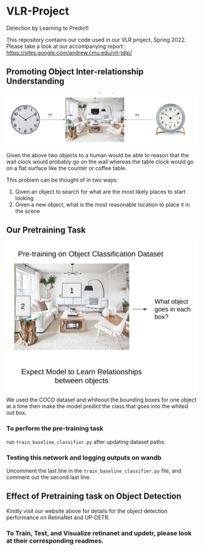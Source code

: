 # VLR-Project
Detection by Learning to Predict!

This repository contains our code used in our VLR project, Spring 2022.
Please take a look at our accompanying report :
https://sites.google.com/andrew.cmu.edu/vlr-ldlp/

## Promoting Object Inter-relationship Understanding
![pretraining](images/introduction.png)

Given the above two objects to a human would be able to reason that the wall clock would probably go on the wall whereas the table clock would go on a flat surface like the counter or coffee table.

This problem can be thought of in two ways:
1. Given an object to search for what are the most likely places to start looking
2. Given a new object, what is the most reasonable location to place it in the scene

## Our Pretraining Task
![pretraining](images/pretraining1.png)
We used the COCO dataset and whiteout the bounding boxes for one object at a time then make the model predict the class that goes into the whited out box.


### To perform the pre-training task
run 
```train_baseline_classifier.py``` after updating dataset paths.

### Testing this network and logging outputs on wandb

Uncomment the last line in the `train_baseline_classifier.py` file, and comment out the second last line. 

## Effect of Pretraining task on Object Detection

Kindly visit our website above for details for the object detection performance on RetinaNet and UP-DETR.

### To Train, Test, and Visualize retinanet and updetr, please look at their corresponding readmes.

